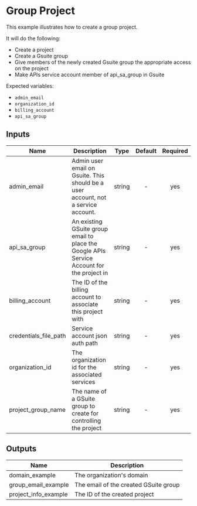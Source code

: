 # Group Project

This example illustrates how to create a group project.

It will do the following:
- Create a project
- Create a Gsuite group
- Give members of the newly created Gsuite group the appropriate access on the project
- Make APIs service account member of api_sa_group in Gsuite

Expected variables:
- `admin_email`
- `organization_id`
- `billing_account`
- `api_sa_group`

[^]: (autogen_docs_start)

## Inputs

| Name | Description | Type | Default | Required |
|------|-------------|:----:|:-----:|:-----:|
| admin_email | Admin user email on Gsuite. This should be a user account, not a service account. | string | - | yes |
| api_sa_group | An existing GSuite group email to place the Google APIs Service Account for the project in | string | - | yes |
| billing_account | The ID of the billing account to associate this project with | string | - | yes |
| credentials_file_path | Service account json auth path | string | - | yes |
| organization_id | The organization id for the associated services | string | - | yes |
| project_group_name | The name of a GSuite group to create for controlling the project | string | - | yes |

## Outputs

| Name | Description |
|------|-------------|
| domain_example | The organization's domain |
| group_email_example | The email of the created GSuite group |
| project_info_example | The ID of the created project |

[^]: (autogen_docs_end)
